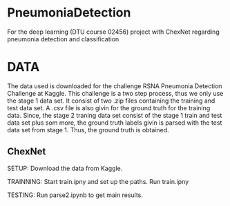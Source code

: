 # PneumoniaDetection
For the deep learning (DTU course 02456) project with ChexNet regarding pneumonia detection and classification

# DATA
The data used is downloaded for the challenge RSNA Pneumonia Detection Challenge at Kaggle. This challenge is a two step process, thus we only use the stage 1 data set. It consist of two .zip files containing the training and test data set. A .csv file is also givin for the ground truth for the training data. Since, the stage 2 traning data set consist of the stage 1 train and test data set plus som more, the ground truth labels givin is parsed with the test data set from stage 1. Thus, the ground truth is obtained. 

## ChexNet

SETUP:
Download the data from Kaggle.

TRAINNING:
Start train.ipny and set up the paths.
Run train.ipny

TESTING: 
Run parse2.ipynb to get main results.
